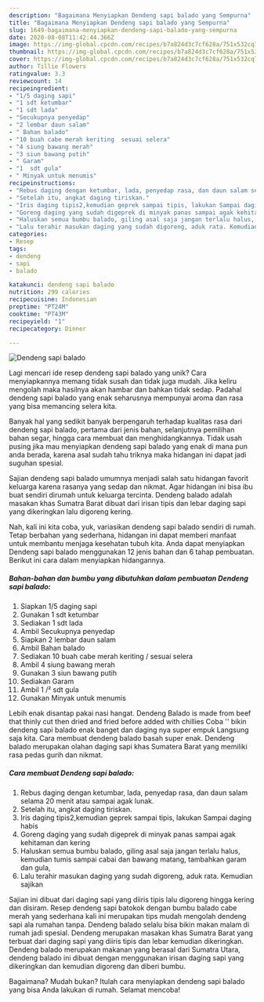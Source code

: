 ```yaml
---
description: "Bagaimana Menyiapkan Dendeng sapi balado yang Sempurna"
title: "Bagaimana Menyiapkan Dendeng sapi balado yang Sempurna"
slug: 1649-bagaimana-menyiapkan-dendeng-sapi-balado-yang-sempurna
date: 2020-08-08T11:42:44.366Z
image: https://img-global.cpcdn.com/recipes/b7a824d3c7cf628a/751x532cq70/dendeng-sapi-balado-foto-resep-utama.jpg
thumbnail: https://img-global.cpcdn.com/recipes/b7a824d3c7cf628a/751x532cq70/dendeng-sapi-balado-foto-resep-utama.jpg
cover: https://img-global.cpcdn.com/recipes/b7a824d3c7cf628a/751x532cq70/dendeng-sapi-balado-foto-resep-utama.jpg
author: Tillie Flowers
ratingvalue: 3.3
reviewcount: 14
recipeingredient:
- "1/5 daging sapi"
- "1 sdt ketumbar"
- "1 sdt lada"
- "Secukupnya penyedap"
- "2 lembar daun salam"
- " Bahan balado"
- "10 buah cabe merah keriting  sesuai selera"
- "4 siung bawang merah"
- "3 siun bawang putih"
- " Garam"
- "1  sdt gula"
- " Minyak untuk menumis"
recipeinstructions:
- "Rebus daging dengan ketumbar, lada, penyedap rasa, dan daun salam selama 20 menit atau sampai agak lunak."
- "Setelah itu, angkat daging tiriskan."
- "Iris daging tipis2,kemudian geprek sampai tipis, lakukan Sampai daging habis"
- "Goreng daging yang sudah digeprek di minyak panas sampai agak kehitaman dan kering"
- "Haluskan semua bumbu balado, giling asal saja jangan terlalu halus, kemudian tumis sampai cabai dan bawang matang, tambahkan garam dan gula,"
- "Lalu terahir masukan daging yang sudah digoreng, aduk rata. Kemudian sajikan"
categories:
- Resep
tags:
- dendeng
- sapi
- balado

katakunci: dendeng sapi balado 
nutrition: 299 calories
recipecuisine: Indonesian
preptime: "PT24M"
cooktime: "PT43M"
recipeyield: "1"
recipecategory: Dinner

---
```



![Dendeng sapi balado](https://img-global.cpcdn.com/recipes/b7a824d3c7cf628a/751x532cq70/dendeng-sapi-balado-foto-resep-utama.jpg)

Lagi mencari ide resep dendeng sapi balado yang unik? Cara menyiapkannya memang tidak susah dan tidak juga mudah. Jika keliru mengolah maka hasilnya akan hambar dan bahkan tidak sedap. Padahal dendeng sapi balado yang enak seharusnya mempunyai aroma dan rasa yang bisa memancing selera kita.

Banyak hal yang sedikit banyak berpengaruh terhadap kualitas rasa dari dendeng sapi balado, pertama dari jenis bahan, selanjutnya pemilihan bahan segar, hingga cara membuat dan menghidangkannya. Tidak usah pusing jika mau menyiapkan dendeng sapi balado yang enak di mana pun anda berada, karena asal sudah tahu triknya maka hidangan ini dapat jadi suguhan spesial.

Sajian dendeng sapi balado umumnya menjadi salah satu hidangan favorit keluarga karena rasanya yang sedap dan nikmat. Agar hidangan ini bisa ibu buat sendiri dirumah untuk keluarga tercinta. Dendeng balado adalah masakan khas Sumatra Barat dibuat dari irisan tipis dan lebar daging sapi yang dikeringkan lalu digoreng kering.


Nah, kali ini kita coba, yuk, variasikan dendeng sapi balado sendiri di rumah. Tetap berbahan yang sederhana, hidangan ini dapat memberi manfaat untuk membantu menjaga kesehatan tubuh kita. Anda dapat menyiapkan Dendeng sapi balado menggunakan 12 jenis bahan dan 6 tahap pembuatan. Berikut ini cara dalam menyiapkan hidangannya.

<!--inarticleads1-->

##### Bahan-bahan dan bumbu yang dibutuhkan dalam pembuatan Dendeng sapi balado:

1. Siapkan 1/5 daging sapi
1. Gunakan 1 sdt ketumbar
1. Sediakan 1 sdt lada
1. Ambil Secukupnya penyedap
1. Siapkan 2 lembar daun salam
1. Ambil  Bahan balado
1. Sediakan 10 buah cabe merah keriting / sesuai selera
1. Ambil 4 siung bawang merah
1. Gunakan 3 siun bawang putih
1. Sediakan  Garam
1. Ambil 1 /² sdt gula
1. Gunakan  Minyak untuk menumis


Lebih enak disantap pakai nasi hangat. Dendeng Balado is made from beef that thinly cut then dried and fried before added with chillies Coba &#39;&#39; bikin dendeng sapi balado enak banget dan daging nya super empuk Langsung saja kita. Cara membuat dendeng balado basah super enak. Dendeng balado merupakan olahan daging sapi khas Sumatera Barat yang memiliki rasa pedas gurih dan nikmat. 

<!--inarticleads2-->

##### Cara membuat Dendeng sapi balado:

1. Rebus daging dengan ketumbar, lada, penyedap rasa, dan daun salam selama 20 menit atau sampai agak lunak.
1. Setelah itu, angkat daging tiriskan.
1. Iris daging tipis2,kemudian geprek sampai tipis, lakukan Sampai daging habis
1. Goreng daging yang sudah digeprek di minyak panas sampai agak kehitaman dan kering
1. Haluskan semua bumbu balado, giling asal saja jangan terlalu halus, kemudian tumis sampai cabai dan bawang matang, tambahkan garam dan gula,
1. Lalu terahir masukan daging yang sudah digoreng, aduk rata. Kemudian sajikan


Sajian ini dibuat dari daging sapi yang diiris tipis lalu digoreng hingga kering dan disiram. Resep dendeng sapi batokok dengan bumbu balado cabe merah yang sederhana kali ini merupakan tips mudah mengolah dendeng sapi ala rumahan tanpa. Dendeng balado selalu bisa bikin makan malam di rumah jadi spesial. Dendeng merupakan masakan khas Sumatra Barat yang terbuat dari daging sapi yang diiris tipis dan lebar kemudian dikeringkan. Dendeng balado merupakan makanan yang berasal dari Sumatra Utara, dendeng balado ini dibuat dengan menggunakan irisan daging sapi yang dikeringkan dan kemudian digoreng dan diberi bumbu. 

Bagaimana? Mudah bukan? Itulah cara menyiapkan dendeng sapi balado yang bisa Anda lakukan di rumah. Selamat mencoba!
